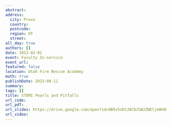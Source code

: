 ```yaml
---
abstract: 
address:
  city: Provo
  country:
  postcode: 
  region: UT
  street: 
all_day: true
authors: []
date: 2012-02-01
event: Faculty In-service
event_url: 
featured: false
location: Utah Fire Rescue Academy
math: true
publishDate: 2023-08-11
summary: 
tags: []
title: STEMI Pearls and Pitfalls
url_code: 
url_pdf: 
url_slides: https://drive.google.com/open?id=0B5v5sKtJ0CbJSWJZWEljeWh0SlU
url_video: 
---
```

